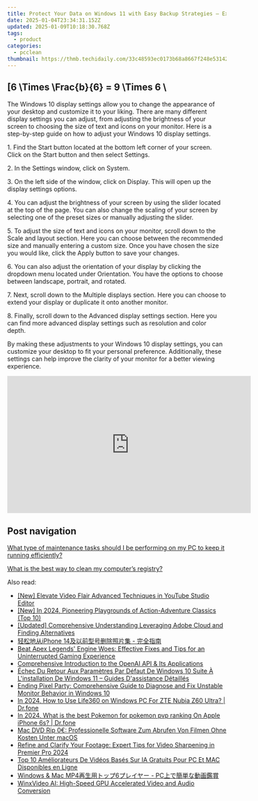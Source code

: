 ```yaml
---
title: Protect Your Data on Windows 11 with Easy Backup Strategies – Expert Tips From YL Software Team
date: 2025-01-04T23:34:31.152Z
updated: 2025-01-09T10:18:30.768Z
tags:
  - product
categories:
  - pcclean
thumbnail: https://thmb.techidaily.com/33c48593ec0173b68a8667f248e53142d39bc8c3611fadd3a7f85564f8ade76e.jpg
---
```


## \[6 \Times \Frac{b}{6} = 9 \Times 6 \

The Windows 10 display settings allow you to change the appearance of your desktop and customize it to your liking. There are many different display settings you can adjust, from adjusting the brightness of your screen to choosing the size of text and icons on your monitor. Here is a step-by-step guide on how to adjust your Windows 10 display settings. 

1\. Find the Start button located at the bottom left corner of your screen. Click on the Start button and then select Settings.

2\. In the Settings window, click on System.

3\. On the left side of the window, click on Display. This will open up the display settings options. 

4\. You can adjust the brightness of your screen by using the slider located at the top of the page. You can also change the scaling of your screen by selecting one of the preset sizes or manually adjusting the slider.

5\. To adjust the size of text and icons on your monitor, scroll down to the Scale and layout section. Here you can choose between the recommended size and manually entering a custom size. Once you have chosen the size you would like, click the Apply button to save your changes.

6\. You can also adjust the orientation of your display by clicking the dropdown menu located under Orientation. You have the options to choose between landscape, portrait, and rotated.

7\. Next, scroll down to the Multiple displays section. Here you can choose to extend your display or duplicate it onto another monitor.

8\. Finally, scroll down to the Advanced display settings section. Here you can find more advanced display settings such as resolution and color depth. 

By making these adjustments to your Windows 10 display settings, you can customize your desktop to fit your personal preference. Additionally, these settings can help improve the clarity of your monitor for a better viewing experience.

<!-- affiliate ads begin -->
<iframe width="560" height="315" src="https://www.youtube.com/embed/May-pLCUkEA?si=PGlcFZAlsp3S3beI" title="YouTube video player" frameborder="0" allow="accelerometer; autoplay; clipboard-write; encrypted-media; gyroscope; picture-in-picture; web-share" referrerpolicy="strict-origin-when-cross-origin" allowfullscreen></iframe>
<!-- affiliate ads end -->

## Post navigation

[What type of maintenance tasks should I be performing on my PC to keep it running efficiently?](https://tools.techidaily.com/pcclean/products/)

[What is the best way to clean my computer’s registry?](https://tools.techidaily.com/pcclean/products/)

<ins class="adsbygoogle"
     style="display:block"
     data-ad-format="autorelaxed"
     data-ad-client="ca-pub-7571918770474297"
     data-ad-slot="1223367746"></ins>

<ins class="adsbygoogle"
     style="display:block"
     data-ad-client="ca-pub-7571918770474297"
     data-ad-slot="8358498916"
     data-ad-format="auto"
     data-full-width-responsive="true"></ins>

<span class="atpl-alsoreadstyle">Also read:</span>
<div><ul>
<li><a href="https://youtube-tips.techidaily.com/levate-video-flair-advanced-techniques-in-youtube-studio-editor/"><u>[New] Elevate Video Flair Advanced Techniques in YouTube Studio Editor</u></a></li>
<li><a href="https://screen-mirroring-recording.techidaily.com/new-in-2024-pioneering-playgrounds-of-action-adventure-classics-top-10/"><u>[New] In 2024, Pioneering Playgrounds of Action-Adventure Classics (Top 10)</u></a></li>
<li><a href="https://extra-lessons.techidaily.com/updated-comprehensive-understanding-leveraging-adobe-cloud-and-finding-alternatives/"><u>[Updated] Comprehensive Understanding Leveraging Adobe Cloud and Finding Alternatives</u></a></li>
<li><a href="https://discover-amazing.techidaily.com/1725284870288-iphone-14/"><u>轻松地从iPhone 14及以前型号删除照片集 - 完全指南</u></a></li>
<li><a href="https://win-solutions.techidaily.com/beat-apex-legends-engine-woes-effective-fixes-and-tips-for-an-uninterrupted-gaming-experience/"><u>Beat Apex Legends' Engine Woes: Effective Fixes and Tips for an Uninterrupted Gaming Experience</u></a></li>
<li><a href="https://tech-revival.techidaily.com/comprehensive-introduction-to-the-openai-api-and-its-applications/"><u>Comprehensive Introduction to the OpenAI API & Its Applications</u></a></li>
<li><a href="https://solve-howtos.techidaily.com/echec-du-retour-aux-parametres-par-defaut-de-windows-10-suite-a-linstallation-de-windows-11-guides-dassistance-detailles/"><u>Échec Du Retour Aux Paramètres Par Défaut De Windows 10 Suite À L'installation De Windows 11 – Guides D'assistance Détaillés</u></a></li>
<li><a href="https://discover-amazing.techidaily.com/ending-pixel-party-comprehensive-guide-to-diagnose-and-fix-unstable-monitor-behavior-in-windows-10/"><u>Ending Pixel Party: Comprehensive Guide to Diagnose and Fix Unstable Monitor Behavior in Windows 10</u></a></li>
<li><a href="https://phone-solutions.techidaily.com/in-2024-how-to-use-life360-on-windows-pc-for-zte-nubia-z60-ultra-drfone-by-drfone-virtual-android/"><u>In 2024, How to Use Life360 on Windows PC For ZTE Nubia Z60 Ultra? | Dr.fone</u></a></li>
<li><a href="https://ios-pokemon-go.techidaily.com/in-2024-what-is-the-best-pokemon-for-pokemon-pvp-ranking-on-apple-iphone-6s-drfone-by-drfone-virtual-ios/"><u>In 2024, What is the best Pokemon for pokemon pvp ranking On Apple iPhone 6s? | Dr.fone</u></a></li>
<li><a href="https://discover-amazing.techidaily.com/mac-dvd-rip-0-professionelle-software-zum-abrufen-von-filmen-ohne-kosten-unter-macos/"><u>Mac DVD Rip 0€: Professionelle Software Zum Abrufen Von Filmen Ohne Kosten Unter macOS</u></a></li>
<li><a href="https://discover-amazing.techidaily.com/refine-and-clarify-your-footage-expert-tips-for-video-sharpening-in-premier-pro-2024/"><u>Refine and Clarify Your Footage: Expert Tips for Video Sharpening in Premier Pro 2024</u></a></li>
<li><a href="https://discover-amazing.techidaily.com/top-10-ameliorateurs-de-videos-bases-sur-ia-gratuits-pour-pc-et-mac-disponibles-en-ligne/"><u>Top 10 Améliorateurs De Vidéos Basés Sur IA Gratuits Pour PC Et MAC Disponibles en Ligne</u></a></li>
<li><a href="https://discover-amazing.techidaily.com/windows-and-mac-mp46-pc/"><u>Windows & Mac MP4再生用トップ6プレイヤー - PC上で簡単な動画鑑賞</u></a></li>
<li><a href="https://discover-amazing.techidaily.com/winxvideo-ai-high-speed-gpu-accelerated-video-and-audio-conversion/"><u>WinxVideo AI: High-Speed GPU Accelerated Video and Audio Conversion</u></a></li>
</ul></div>

